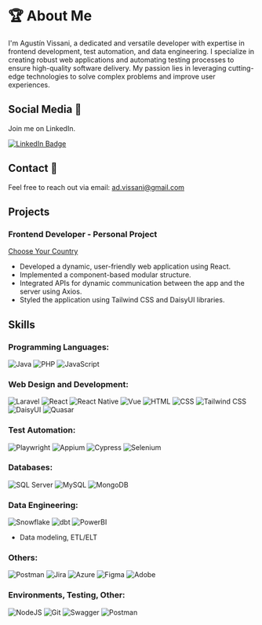 # 🏆 About Me

I'm Agustín Vissani, a dedicated and versatile developer with expertise in frontend development, test automation, and data engineering. I specialize in creating robust web applications and automating testing processes to ensure high-quality software delivery. My passion lies in leveraging cutting-edge technologies to solve complex problems and improve user experiences.

## Social Media 📡
Join me on LinkedIn.

[![LinkedIn Badge](https://img.shields.io/badge/LinkedIn-0A66C2?style=for-the-badge&logo=linkedin&logoColor=white)](https://www.linkedin.com/in/agust%C3%ADn-vissani/)

## Contact 📧
Feel free to reach out via email: ad.vissani@gmail.com

## Projects

### Frontend Developer - Personal Project
[Choose Your Country](https://choose-your-country.com/)

- Developed a dynamic, user-friendly web application using React.
- Implemented a component-based modular structure.
- Integrated APIs for dynamic communication between the app and the server using Axios.
- Styled the application using Tailwind CSS and DaisyUI libraries.


## Skills


### Programming Languages:
![Java](https://img.shields.io/badge/-Java-333333?style=flat&logo=java)
![PHP](https://img.shields.io/badge/-PHP-333333?style=flat&logo=php)
![JavaScript](https://img.shields.io/badge/-JavaScript-333333?style=flat&logo=javascript)


### Web Design and Development:
![Laravel](https://img.shields.io/badge/-Laravel-333333?style=flat&logo=laravel)
![React](https://img.shields.io/badge/-React-333333?style=flat&logo=react)
![React Native](https://img.shields.io/badge/-React%20Native-333333?style=flat&logo=react)
![Vue](https://img.shields.io/badge/-Vue-333333?style=flat&logo=vue.js)
![HTML](https://img.shields.io/badge/-HTML-333333?style=flat&logo=html5)
![CSS](https://img.shields.io/badge/-CSS-333333?style=flat&logo=css3)
![Tailwind CSS](https://img.shields.io/badge/-Tailwind%20CSS-333333?style=flat&logo=tailwind-css)
![DaisyUI](https://img.shields.io/badge/-DaisyUI-333333?style=flat&logo=daisyui)
![Quasar](https://img.shields.io/badge/-Quasar-333333?style=flat&logo=quasar)

### Test Automation:
![Playwright](https://img.shields.io/badge/-Playwright-333333?style=flat&logo=playwright)
![Appium](https://img.shields.io/badge/-Appium-333333?style=flat&logo=appium)
![Cypress](https://img.shields.io/badge/-Cypress-333333?style=flat&logo=cypress)
![Selenium](https://img.shields.io/badge/-Selenium-333333?style=flat&logo=selenium)

### Databases:
![SQL Server](https://img.shields.io/badge/-SQL%20Server-333333?style=flat&logo=microsoft-sql-server)
![MySQL](https://img.shields.io/badge/-MySQL-333333?style=flat&logo=mysql)
![MongoDB](https://img.shields.io/badge/-MongoDB-333333?style=flat&logo=mongodb)

### Data Engineering:
![Snowflake](https://img.shields.io/badge/-Snowflake-333333?style=flat&logo=snowflake)
![dbt](https://img.shields.io/badge/-dbt-333333?style=flat&logo=dbt)
![PowerBI](https://img.shields.io/badge/-PowerBI-333333?style=flat&logo=power-bi)
- Data modeling, ETL/ELT

### Others:
![Postman](https://img.shields.io/badge/-Postman-333333?style=flat&logo=postman)
![Jira](https://img.shields.io/badge/-Jira-333333?style=flat&logo=jira)
![Azure](https://img.shields.io/badge/-Azure-333333?style=flat&logo=microsoft-azure)
![Figma](https://img.shields.io/badge/-Figma-333333?style=flat&logo=figma)
![Adobe](https://img.shields.io/badge/-Adobe-333333?style=flat&logo=adobe)

### Environments, Testing, Other:
![NodeJS](https://img.shields.io/badge/-NodeJS-333333?style=flat&logo=node.js)
![Git](https://img.shields.io/badge/-Git-333333?style=flat&logo=git)
![Swagger](https://img.shields.io/badge/-Swagger-333333?style=flat&logo=swagger)
![Postman](https://img.shields.io/badge/-Postman-333333?style=flat&logo=postman)

